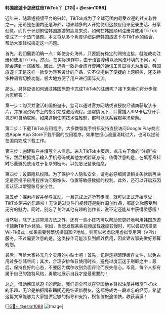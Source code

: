 **韩国旅遊卡怎麽註冊TikTok？【TG💪+ @esim1088】**

近年来，随着短视频平台的兴起，TikTok成为了全球范围内最受欢迎的社交软件之一。无论是在国内还是海外，越来越多的人开始使用这款应用来记录生活、分享创意。而对于计划前往韩国旅游的朋友来说，如何在韩国顺利注册并使用TikTok便成了一个热门话题。本文将从多个角度详细讲解韩国旅遊卡与TikTok的结合，帮助大家轻松搞定这一问题。

首先，我们需要明确一点：即使身处海外，只要拥有稳定的网络连接，就能成功注册和使用TikTok。然而，在实际操作中，由于语言障碍以及网络环境的不同，可能会遇到一些困难。因此，选择一款适合旅行使用的通信工具显得尤为重要。韩国旅遊卡正是这样一款专为游客设计的产品，它不仅提供了便捷的上网服务，还支持多种语言切换功能，极大地方便了用户进行国际交流。

那么，具体应该如何通过韩国旅遊卡完成TikTok的注册呢？接下来我们将分步骤为您解答：

第一步：购买并激活韩国旅遊卡。您可以通过官方网站或者授权经销商获取该卡片，并按照说明书上的指引完成激活流程。通常情况下，只需插入SIM卡后打开手机即可自动联网。如果遇到任何技术性难题，都可以联系客服寻求帮助。

第二步：下载TikTok应用程序。大多数智能手机都支持直接访问Google Play商店或Apple App Store下载所需的应用程序。如果您担心流量消耗过大，也可以提前在国内完成下载工作。

第三步：创建账户并填写个人信息。进入TikTok主页后，点击右下角的“注册”按钮，然后根据提示输入手机号码或其他方式验证身份。值得注意的是，在填写资料时尽量避免使用过于复杂的密码，以免忘记登录信息。

第四步：设置隐私权限。为了保护个人隐私安全，请务必仔细阅读相关条款后再决定是否授予应用程序访问摄像头、位置等敏感数据的权利。此外，还可以开启双因素认证以增强账号安全性。

第五步：探索内容并参与互动。一旦完成上述所有步骤，就可以正式开始享受TikTok带来的乐趣啦！无论是浏览热门视频还是制作原创作品，都能让你感受到无穷的魅力。同时，别忘了关注其他有趣的创作者，说不定还能从中获得灵感哦！

当然啦，除了上述常规方法之外，还有一些小技巧可以帮助您更好地利用韩国旅遊卡辅助TikTok体验。例如，当您发现某些视频加载速度较慢时，可以尝试切换至Wi-Fi模式；如果需要频繁切换国家IP地址，则可以考虑启用虚拟专用网（VPN）服务。不过需要注意的是，这类操作可能涉及到额外费用，因此建议事先做好预算规划。

最后，再给大家补充几个实用的小贴士吧！首先，记得定期清理缓存文件，以免占用过多存储空间；其次，合理安排每日使用时长，避免过度沉迷于刷屏之中；最后，保持良好的心态，不要因为偶尔收到负面评论而丧失信心。毕竟，每个人都有属于自己的独特风格，勇敢地展示自我才是最重要的！

总之，借助韩国旅遊卡的帮助，我们完全可以在异国他乡轻松注册并畅享TikTok的乐趣。无论是拍摄精彩瞬间还是结识新朋友，这都将成为一段难忘的经历。希望这篇文章能够为大家提供足够的指导和支持，祝各位旅途愉快，收获满满！

[[TG💪+ @esim1088](https://t.me/s/esim1088) ![Image](https://i.postimg.cc/4NQfJmqS/Snipaste-2025-05-13-00-14-12.png)]